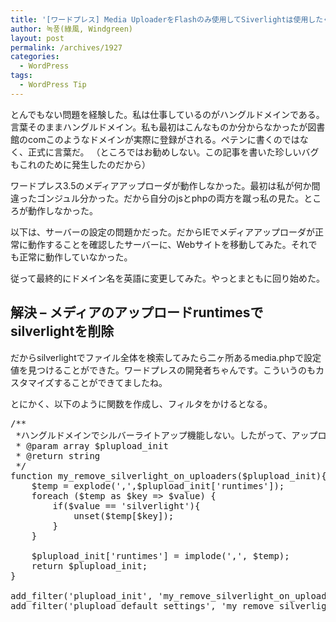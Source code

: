 ```yaml
---
title: '[ワードプレス] Media UploaderをFlashのみ使用してSiverlightは使用したくない場合、フィルタ'
author: 녹풍(綠風, Windgreen)
layout: post
permalink: /archives/1927
categories:
  - WordPress
tags:
  - WordPress Tip
---
```

とんでもない問題を経験した。私は仕事しているのがハングルドメインである。言葉そのままハングルドメイン。私も最初はこんなものか分からなかったが図書館のcomこのようなドメインが実際に登録がされる。ペテンに書くのではなく、正式に言葉だ。 （ところではお勧めしない。この記事を書いた珍しいバグもこれのために発生したのだから）

ワードプレス3.5のメディアアップローダが動作しなかった。最初は私が何か間違ったゴンジュル分かった。だから自分のjsとphpの両方を蹴っ私の見た。ところが動作しなかった。

以下は、サーバーの設定の問題かだった。だからIEでメディアアップローダが正常に動作することを確認したサーバーに、Webサイトを移動してみた。それでも正常に動作していなかった。

従って最終的にドメイン名を英語に変更してみた。やっとまともに回り始めた。

## 解決 &#8211; メディアのアップロードruntimesでsilverlightを削除

だからsilverlightでファイル全体を検索してみたら二ヶ所あるmedia.phpで設定値を見つけることができた。ワードプレスの開発者ちゃんです。こういうのもカスタマイズすることができてましたね。

とにかく、以下のように関数を作成し、フィルタをかけるとなる。

<pre>/**
 *ハングルドメインでシルバーライトアップ機能しない。したがって、アップロード時にシルバーライトアップローダーは使用しないようにマンドゥルム。
 * @param array $plupload_init
 * @return string
 */
function my_remove_silverlight_on_uploaders($plupload_init){
	$temp = explode(',',$plupload_init['runtimes']);
	foreach ($temp as $key =&gt; $value) {
		if($value == 'silverlight'){
			unset($temp[$key]);
		}
	}

	$plupload_init['runtimes'] = implode(',', $temp);
	return $plupload_init;
}

add_filter('plupload_init', 'my_remove_silverlight_on_uploaders');
add_filter('plupload_default_settings', 'my_remove_silverlight_on_uploaders');</pre>
